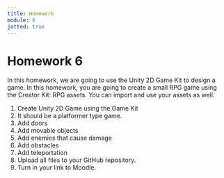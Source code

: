 ```yaml
---
title: Homework
module: 6
jotted: true
---
```


# Homework 6 

In this homework, we are going to use the Unity 2D Game Kit to design a game.
In this homework, you are going to create a small RPG game using the Creator Kit: RPG assets.  You can import and use your assets as well.

1. Create Unity 2D Game using the Game Kit
2. It should be a platformer type game.
3. Add doors
4. Add movable objects
5. Add enemies that cause damage
6. Add obstacles
7. Add teleportation
8. Upload all files to your GitHub repository.
9. Turn in your link to Moodle.
